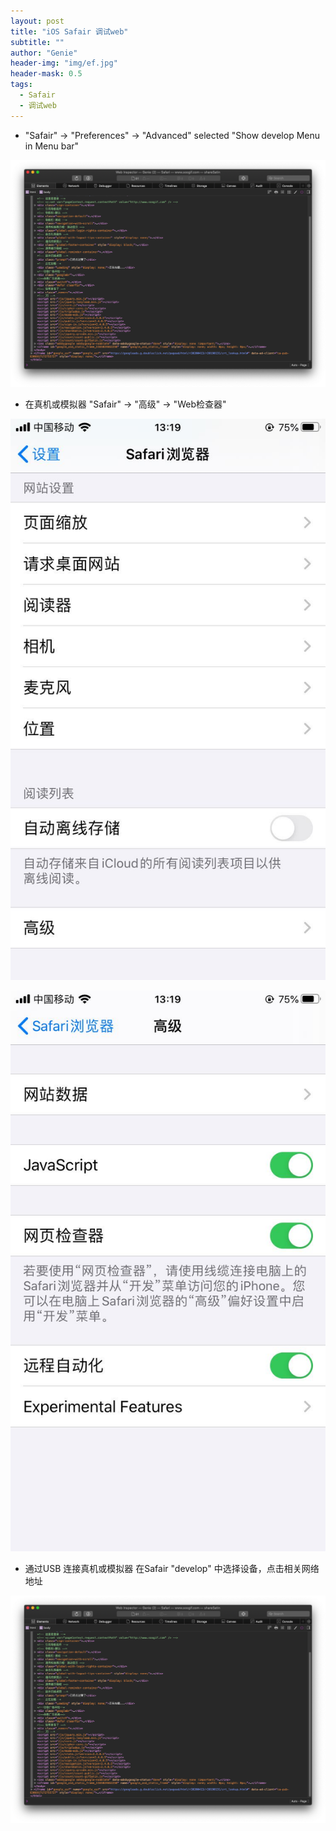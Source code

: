 ```yaml
---
layout: post
title: "iOS Safair 调试web"
subtitle: ""
author: "Genie"
header-img: "img/ef.jpg"
header-mask: 0.5
tags:
  - Safair
  - 调试web
---
```


* "Safair" -> "Preferences" -> "Advanced" selected "Show develop Menu in Menu bar"


![11](img/safaiForweb/1.png)


* 在真机或模拟器 "Safair" -> "高级" -> "Web检查器"

![21](img/safaiweb/WechatIMG169.jpeg)

![31](img/safaiweb/WechatIMG170.jpeg)

* 通过USB 连接真机或模拟器 在Safair "develop" 中选择设备，点击相关网络地址

![41](img/safaiweb/Foxmail20200423012625.png)


